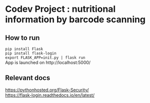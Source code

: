 # Codev Project : nutritional information by barcode scanning



## How to run
`pip install Flask`  
`pip install flask-login`  
`export FLASK_APP=init.py | flask run`  
App is launched on http://localhost:5000/

## Relevant docs
https://pythonhosted.org/Flask-Security/  
https://flask-login.readthedocs.io/en/latest/